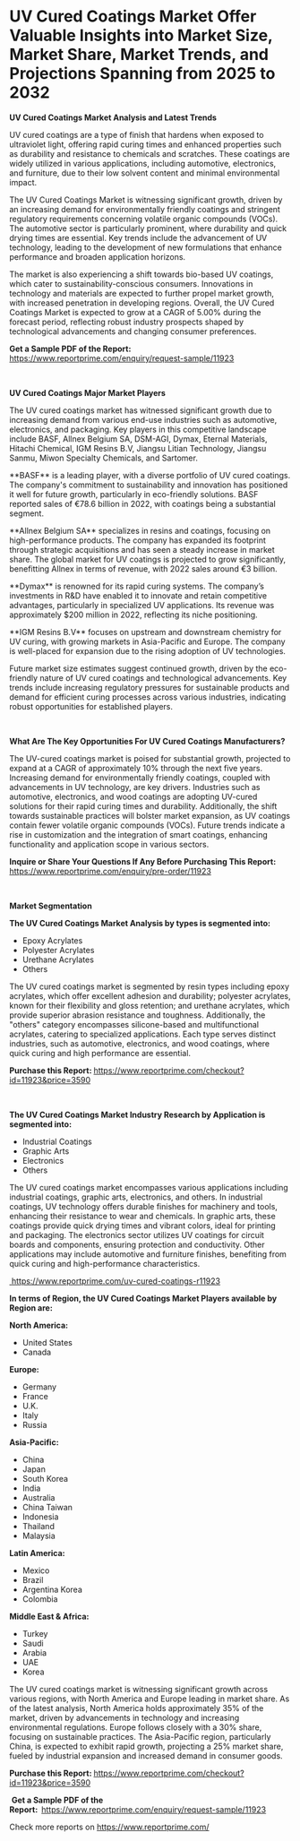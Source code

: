 <p><h1>UV Cured Coatings Market Offer Valuable Insights into Market Size, Market Share, Market Trends, and Projections Spanning from 2025 to 2032</h1></p><p><strong>UV Cured Coatings Market Analysis and Latest Trends</strong></p>
<p><p>UV cured coatings are a type of finish that hardens when exposed to ultraviolet light, offering rapid curing times and enhanced properties such as durability and resistance to chemicals and scratches. These coatings are widely utilized in various applications, including automotive, electronics, and furniture, due to their low solvent content and minimal environmental impact.</p><p>The UV Cured Coatings Market is witnessing significant growth, driven by an increasing demand for environmentally friendly coatings and stringent regulatory requirements concerning volatile organic compounds (VOCs). The automotive sector is particularly prominent, where durability and quick drying times are essential. Key trends include the advancement of UV technology, leading to the development of new formulations that enhance performance and broaden application horizons. </p><p>The market is also experiencing a shift towards bio-based UV coatings, which cater to sustainability-conscious consumers. Innovations in technology and materials are expected to further propel market growth, with increased penetration in developing regions. Overall, the UV Cured Coatings Market is expected to grow at a CAGR of 5.00% during the forecast period, reflecting robust industry prospects shaped by technological advancements and changing consumer preferences.</p></p>
<p><strong>Get a Sample PDF of the Report:&nbsp;</strong> <a href="https://www.reportprime.com/enquiry/request-sample/11923?utm_campaign=3548&utm_medium=2&utm_source=Github&utm_content=ia&utm_term=17032025&utm_id=uv-cured-coatings">https://www.reportprime.com/enquiry/request-sample/11923</a></p>
<p>&nbsp;</p>
<p><strong>UV Cured Coatings Major Market Players</strong></p>
<p><p>The UV cured coatings market has witnessed significant growth due to increasing demand from various end-use industries such as automotive, electronics, and packaging. Key players in this competitive landscape include BASF, Allnex Belgium SA, DSM-AGI, Dymax, Eternal Materials, Hitachi Chemical, IGM Resins B.V, Jiangsu Litian Technology, Jiangsu Sanmu, Miwon Specialty Chemicals, and Sartomer.</p><p>**BASF** is a leading player, with a diverse portfolio of UV cured coatings. The company's commitment to sustainability and innovation has positioned it well for future growth, particularly in eco-friendly solutions. BASF reported sales of €78.6 billion in 2022, with coatings being a substantial segment.</p><p>**Allnex Belgium SA** specializes in resins and coatings, focusing on high-performance products. The company has expanded its footprint through strategic acquisitions and has seen a steady increase in market share. The global market for UV coatings is projected to grow significantly, benefitting Allnex in terms of revenue, with 2022 sales around €3 billion.</p><p>**Dymax** is renowned for its rapid curing systems. The company’s investments in R&D have enabled it to innovate and retain competitive advantages, particularly in specialized UV applications. Its revenue was approximately $200 million in 2022, reflecting its niche positioning.</p><p>**IGM Resins B.V** focuses on upstream and downstream chemistry for UV curing, with growing markets in Asia-Pacific and Europe. The company is well-placed for expansion due to the rising adoption of UV technologies.</p><p>Future market size estimates suggest continued growth, driven by the eco-friendly nature of UV cured coatings and technological advancements. Key trends include increasing regulatory pressures for sustainable products and demand for efficient curing processes across various industries, indicating robust opportunities for established players.</p></p>
<p>&nbsp;</p>
<p><strong>What Are The Key Opportunities For UV Cured Coatings Manufacturers?</strong></p>
<p><p>The UV-cured coatings market is poised for substantial growth, projected to expand at a CAGR of approximately 10% through the next five years. Increasing demand for environmentally friendly coatings, coupled with advancements in UV technology, are key drivers. Industries such as automotive, electronics, and wood coatings are adopting UV-cured solutions for their rapid curing times and durability. Additionally, the shift towards sustainable practices will bolster market expansion, as UV coatings contain fewer volatile organic compounds (VOCs). Future trends indicate a rise in customization and the integration of smart coatings, enhancing functionality and application scope in various sectors.</p></p>
<p><strong>Inquire or Share Your Questions If Any Before Purchasing This Report:</strong> <a href="https://www.reportprime.com/enquiry/pre-order/11923?utm_campaign=3548&utm_medium=2&utm_source=Github&utm_content=ia&utm_term=17032025&utm_id=uv-cured-coatings">https://www.reportprime.com/enquiry/pre-order/11923</a></p>
<p>&nbsp;</p>
<p><strong>Market Segmentation</strong></p>
<p><strong>The UV Cured Coatings Market Analysis by types is segmented into:</strong></p>
<p><ul><li>Epoxy Acrylates</li><li>Polyester Acrylates</li><li>Urethane Acrylates</li><li>Others</li></ul></p>
<p><p>The UV cured coatings market is segmented by resin types including epoxy acrylates, which offer excellent adhesion and durability; polyester acrylates, known for their flexibility and gloss retention; and urethane acrylates, which provide superior abrasion resistance and toughness. Additionally, the "others" category encompasses silicone-based and multifunctional acrylates, catering to specialized applications. Each type serves distinct industries, such as automotive, electronics, and wood coatings, where quick curing and high performance are essential.</p></p>
<p><strong>Purchase this Report:&nbsp;</strong><a href="https://www.reportprime.com/checkout?id=11923&price=3590&utm_campaign=3548&utm_medium=2&utm_source=Github&utm_content=ia&utm_term=17032025&utm_id=uv-cured-coatings">https://www.reportprime.com/checkout?id=11923&price=3590</a></p>
<p>&nbsp;</p>
<p><strong>The UV Cured Coatings Market Industry Research by Application is segmented into:</strong></p>
<p><ul><li>Industrial Coatings</li><li>Graphic Arts</li><li>Electronics</li><li>Others</li></ul></p>
<p><p>The UV cured coatings market encompasses various applications including industrial coatings, graphic arts, electronics, and others. In industrial coatings, UV technology offers durable finishes for machinery and tools, enhancing their resistance to wear and chemicals. In graphic arts, these coatings provide quick drying times and vibrant colors, ideal for printing and packaging. The electronics sector utilizes UV coatings for circuit boards and components, ensuring protection and conductivity. Other applications may include automotive and furniture finishes, benefiting from quick curing and high-performance characteristics.</p></p>
<p><a href="https://www.reportprime.com/uv-cured-coatings-r11923?utm_campaign=3548&utm_medium=2&utm_source=Github&utm_content=ia&utm_term=17032025&utm_id=uv-cured-coatings">&nbsp;https://www.reportprime.com/uv-cured-coatings-r11923</a></p>
<p><strong>In terms of Region, the UV Cured Coatings Market Players available by Region are:</strong></p>
<p>
    <p> <strong> North America: </strong>
        <ul>
            <li>United States</li>
            <li>Canada</li>
        </ul>
        </p> 
    <p> <strong> Europe: </strong>
        <ul>
            <li>Germany</li>
            <li>France</li>
            <li>U.K.</li>
            <li>Italy</li>
            <li>Russia</li>
        </ul>
        </p> 
    <p> <strong> Asia-Pacific: </strong>
        <ul>
            <li>China</li>
            <li>Japan</li>
            <li>South Korea</li>
            <li>India</li>
            <li>Australia</li>
            <li>China Taiwan</li>
            <li>Indonesia</li>
            <li>Thailand</li>
            <li>Malaysia</li>
        </ul>
        </p> 
    <p> <strong> Latin America: </strong>
        <ul>
            <li>Mexico</li>
            <li>Brazil</li>
            <li>Argentina Korea</li>
            <li>Colombia</li>
        </ul>
        </p> 
    <p> <strong> Middle East & Africa: </strong>
        <ul>
            <li>Turkey</li>
            <li>Saudi</li>
            <li>Arabia</li>
            <li>UAE</li>
            <li>Korea</li>
        </ul>
    </p>
    </p>
<p><p>The UV cured coatings market is witnessing significant growth across various regions, with North America and Europe leading in market share. As of the latest analysis, North America holds approximately 35% of the market, driven by advancements in technology and increasing environmental regulations. Europe follows closely with a 30% share, focusing on sustainable practices. The Asia-Pacific region, particularly China, is expected to exhibit rapid growth, projecting a 25% market share, fueled by industrial expansion and increased demand in consumer goods.</p></p>
<p><strong>Purchase this Report: </strong><a href="https://www.reportprime.com/checkout?id=11923&price=3590&utm_campaign=3548&utm_medium=2&utm_source=Github&utm_content=ia&utm_term=17032025&utm_id=uv-cured-coatings">https://www.reportprime.com/checkout?id=11923&price=3590</a></p>
<p>&nbsp;<strong>Get a Sample PDF of the Report:&nbsp;&nbsp;</strong><a href="https://www.reportprime.com/enquiry/request-sample/11923?utm_campaign=3548&utm_medium=2&utm_source=Github&utm_content=ia&utm_term=17032025&utm_id=uv-cured-coatings">https://www.reportprime.com/enquiry/request-sample/11923</a></p>
<p><strong></strong></p>
<p>Check more reports on <a href="https://www.reportprime.com/?utm_campaign=3548&utm_medium=2&utm_source=Github&utm_content=ia&utm_term=17032025&utm_id=uv-cured-coatings">https://www.reportprime.com/</a></p>